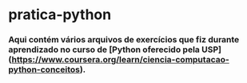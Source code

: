 # pratica-python


### Aqui contém vários arquivos de exercícios que fiz durante aprendizado no curso de [Python oferecido pela USP] (https://www.coursera.org/learn/ciencia-computacao-python-conceitos).
